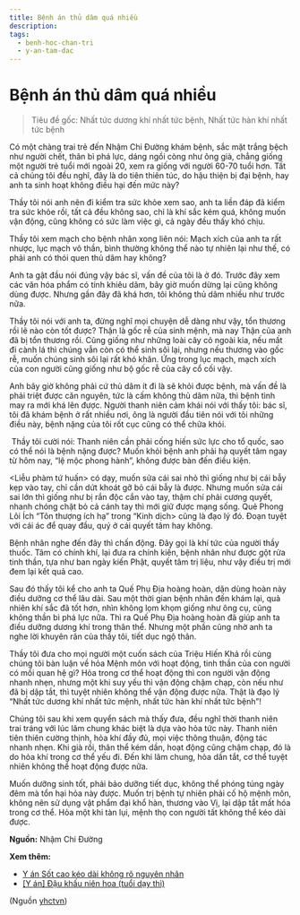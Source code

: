 ```yaml
---
title: Bệnh án thủ dâm quá nhiều
description: 
tags:
  - benh-hoc-chan-tri
  - y-an-tam-dac
---
```


# Bệnh án thủ dâm quá nhiều 

> Tiêu đề gốc: Nhất tức dương khí nhất tức bệnh, Nhất tức hàn khí nhất tức bệnh


Có một chàng trai trẻ đến Nhậm Chi Đường khám bệnh, sắc mặt trắng bệch như người chết, thân bì phá lực, dáng ngồi còng như ông già, chẳng giống một người trẻ tuổi mới ngoài 20, xem ra giống với người 60-70 tuổi hơn. Tất cả chúng tôi đều nghĩ, đây là do tiên thiên túc, do hậu thiện bị đại bệnh, hay anh ta sinh hoạt không điều hại đến mức này?


Thầy tôi nói anh nên đi kiểm tra sức khỏe xem sao, anh ta liền đáp đã kiểm tra sức khỏe rồi, tất cả đều không sao, chỉ là khí sắc kém quá, không muốn vận động, cũng không có sức làm việc gì, cả ngày đều thấy khó chịu.


Thầy tôi xem mạch cho bệnh nhân xong liên nói: Mạch xích của anh ta rất nhược, lục mạch vô thần, bình thường không thể nào tự nhiên lại như thế, có phải anh có thói quen thủ dâm hay không?


Anh ta gật đầu nói đúng vậy bác sĩ, vấn đề của tôi là ở đó. Trước đây xem các văn hóa phẩm có tính khiêu dâm, bây giờ muốn dừng lại cũng không dùng được. Nhưng gần đây đã khá hơn, tôi không thủ dâm nhiều như trước nữa.


Thầy tôi nói với anh ta, đừng nghĩ mọi chuyện dễ dàng như vậy, tổn thương rồi lẽ nào còn tốt được? Thận là gốc rễ của sinh mệnh, mà nay Thận của anh đã bị tổn thương rồi. Cũng giống như những loài cây cỏ ngoài kia, nếu mất đi cành lá thì chúng vẫn còn có thể sinh sôi lại, nhưng nếu thương vào gốc rễ, muốn chúng sinh sôi lại rất khó khăn. Ứng trong lục mạch, mạch xích của con người cũng giống như bộ gốc rễ của cây cổ cối vậy.


Anh bây giờ không phải cứ thủ dâm ít đi là sẽ khỏi được bệnh, mà vấn đề là phải triệt được căn nguyên, tức là cấm không thủ dâm nữa, thì bệnh tình may ra mới khá lên được. Người thanh niên cảm khái nói với thấy tôi: bác sĩ, tôi đã khám bệnh ở rất nhiều nơi, ông là người đầu tiên nói với tôi những điều này, bệnh nặng của tôi rốt cục cũng có thể chữa khỏi.





 Thầy tôi cười nói: Thanh niên cần phải cống hiến sức lực cho tổ quốc, sao có thể nói là bệnh nặng được? Muốn khỏi bệnh anh phải hạ quyết tâm ngay từ hôm nay, “lệ mộc phong hành”, không được bàn đến điều kiện.


<Liễu phàm tứ huấn> có dạy, muốn sửa cái sai nhỏ thì giống như bị cái bẫy kẹp vào tay, chỉ cần dứt khoát gỡ bỏ cái bẫy là được. Nhưng muốn sửa cái sai lớn thì giống như bị rắn độc cắn vào tay, thậm chí phải cương quyết, nhanh chóng chặt bỏ cả cánh tay thì mới giữ được mạng sống. Quẻ Phong Lôi Ích “Tôn thượng ích hạ” trong “Kinh dịch> cũng là đạo lý đó. Đoạn tuyệt với cái ác để quay đầu, quý ở cái quyết tâm hay không. 


Bệnh nhân nghe đến đây thì chấn động. Đây gọi là khí tức của người thầy thuốc. Tâm có chính khí, lại đưa ra chính kiến, bệnh nhân như được gột rửa tinh thần, tựa như ban ngày kiến Phật, quyết tâm trị liệu, như vậy điều trị mới đem lại kết quả cao. 


Sau đó thấy tôi kể cho anh ta Quế Phụ Địa hoàng hoàn, dặn dùng hoàn này điều dưỡng cơ thể lâu dài. Sau một thời gian bệnh nhân đến khám lại, quả nhiên khí sắc đã tốt hơn, nhìn không lọm khọm giống như ông cụ, cũng không thần bì phá lực nữa. Thì ra Quế Phụ Địa hoàng hoàn đã giúp anh ta điều dưỡng dương khí trong thân thể. Nhưng một phần cũng nhờ anh ta nghe lời khuyên răn của thầy tôi, tiết dục ngộ thân.


Thầy tôi đưa cho mọi người một cuốn sách của Triệu Hiến Khả rồi cùng chúng tôi bàn luận về hỏa Mệnh môn với hoạt động, tinh thần của con người có mối quan hệ gì? Hỏa trong cơ thể hoạt động thì con người vận động nhanh nhẹn, nhưng một khi suy yếu thì vận động chậm chạp, còn nếu như đã bị dập tắt, thì tuyệt nhiên không thể vận động được nữa. Thật là đạo lý “Nhất tức dương khí nhất tức mệnh, nhất tức hàn khí nhất tức bệnh”!


Chúng tôi sau khi xem quyển sách mà thấy đưa, đều nghĩ thời thanh niên trai tráng với lúc lâm chung khác biệt là dựa vào hỏa tức này. Thanh niên tiên thiên cường thịnh, hỏa khí đầy đủ, mọi việc thông thuận, động tác nhanh nhẹn. Khi già rồi, thân thể kém dần, hoạt động cũng chậm chạp, đó là do hỏa khí trong cơ thể yếu đi. Đến khi lâm chung, hỏa dần tắt, cơ thể tuyệt nhiên không thể hoạt động được nữa.


Muốn dưỡng sinh tốt, phải bảo dưỡng tiết dục, không thể phóng túng ngày đêm mà tổn hại hỏa này được. Muốn trị bệnh tự nhiên phải cố hộ mệnh môn, không nên sử dụng vật phẩm đại khổ hàn, thương vào Vị, lại dập tắt mất hóa trong cơ thể. Hỏa một khi tàn lụi, mệnh thọ con người tất không thể kéo dài được.


**Nguồn:** Nhậm Chi Đường


**Xem thêm:**


* [Y án Sốt cao kéo dài không rõ nguyên nhân](/yhctvn/sot-cao-keo-dai-khong-ro-nguyen-nhan-noi-thuong-phat-nhiet)
* [[Y án] Đậu khấu niên hoa (tuổi dạy thì)](/yhctvn/y-an-dau-khau-nien-hoa-tuoi-day-thi)

(Nguồn <a href="https://yhctvn.com/benh-an-thu-dam-qua-nhieu/" target="_blank">yhctvn</a>)
